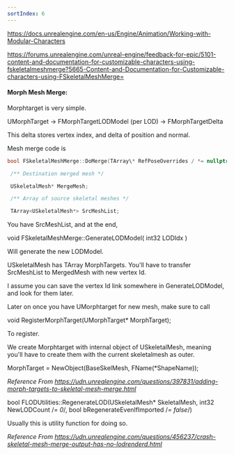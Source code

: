 ```yaml
---
sortIndex: 6
---
```


<https://docs.unrealengine.com/en-us/Engine/Animation/Working-with-Modular-Characters>

<https://forums.unrealengine.com/unreal-engine/feedback-for-epic/5101-content-and-documentation-for-customizable-characters-using-fskeletalmeshmerge?5665-Content-and-Documentation-for-Customizable-characters-using-FSkeletalMeshMerge=>

#### Morph Mesh Merge:

Morphtarget is very simple.

UMorphTarget -> FMorphTargetLODModel (per LOD) -> FMorphTargetDelta

This delta stores vertex index, and delta of position and normal.

Mesh merge code is
```cpp
bool FSkeletalMeshMerge::DoMerge(TArray\* RefPoseOverrides / *= nullptr* /)

 /** Destination merged mesh */

 USkeletalMesh* MergeMesh;

 /** Array of source skeletal meshes */

 TArray<USkeletalMesh*> SrcMeshList;
```

You have SrcMeshList, and at the end,

void FSkeletalMeshMerge::GenerateLODModel( int32 LODIdx )

Will generate the new LODModel.

USkeletalMesh has TArray MorphTargets. You'll have to transfer SrcMeshList to MergedMesh with new vertex Id.

I assume you can save the vertex Id link somewhere in GenerateLODModel, and look for them later.

Later on once you have UMorphtarget for new mesh, make sure to call

void RegisterMorphTarget(UMorphTarget\* MorphTarget);

To register.

We create Morphtarget with internal object of USkeletalMesh, meaning you'll have to create them with the current skeletalmesh as outer.

MorphTarget = NewObject(BaseSkelMesh, FName(\*ShapeName));

*Reference From <https://udn.unrealengine.com/questions/397831/adding-morph-targets-to-skeletal-mesh-merge.html>*



bool FLODUtilities::RegenerateLOD(USkeletalMesh\* SkeletalMesh, int32 NewLODCount /*= 0*/, bool bRegenerateEvenIfImported /*= false*/)

Usually this is utility function for doing so.

*Reference From <https://udn.unrealengine.com/questions/456237/crash-skeletal-mesh-merge-output-has-no-lodrenderd.html>*